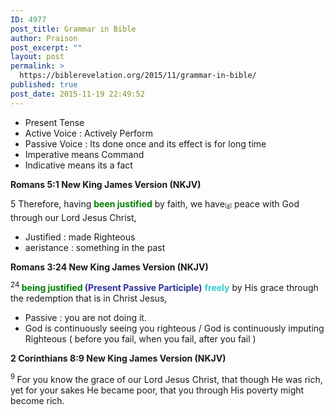 ```yaml
---
ID: 4977
post_title: Grammar in Bible
author: Praison
post_excerpt: ""
layout: post
permalink: >
  https://biblerevelation.org/2015/11/grammar-in-bible/
published: true
post_date: 2015-11-19 22:49:52
---
```

<ul>
	<li>Present Tense</li>
	<li>Active Voice : Actively Perform</li>
	<li>Passive Voice : Its done once and its effect is for long time</li>
	<li>Imperative means Command</li>
	<li>Indicative means its a fact</li>
</ul>
<p class="passage-display"><strong><span class="passage-display-bcv">Romans 5:1
</span><span class="passage-display-version">New King James Version (NKJV)</span></strong></p>
<p class="chapter-1"><span class="text Rom-5-1"><span class="chapternum">5 </span>Therefore, having <span style="color: #008000;"><strong>been justified</strong></span> by faith, we have<sup class="footnote" style="box-sizing: border-box; font-size: 0.625em; line-height: 22px; position: relative; vertical-align: top; top: 0px;" data-fn="#fen-NKJV-28049a" data-link="[&lt;a href=&quot;#fen-NKJV-28049a&quot; title=&quot;See footnote a&quot;&gt;a&lt;/a&gt;]">[<a title="See footnote a" href="https://www.biblegateway.com/passage/?search=Romans+5%3A1&amp;version=NKJV#fen-NKJV-28049a">a</a>]</sup> peace with God through our Lord Jesus Christ,</span></p>

<ul>
	<li class="chapter-1">Justified : made Righteous</li>
	<li class="chapter-1">aeristance : something in the past</li>
</ul>
<p class="passage-display"><strong><span class="passage-display-bcv">Romans 3:24
</span><span class="passage-display-version">New King James Version (NKJV)</span></strong></p>
<span id="en-NKJV-28016" class="text Rom-3-24"><sup class="versenum">24 </sup><span style="color: #008000;"><strong>being justified</strong></span><span style="color: #333399;"><strong> (Present Passive Participle)</strong></span> <span style="color: #33cccc;"><strong>freely</strong></span> by His grace through the redemption that is in Christ Jesus,</span>
<ul>
	<li>Passive : you are not doing it.</li>
	<li>God is continuously seeing you righteous / God is continuously imputing Righteous ( before you fail, when you fail, after you fail )</li>
</ul>
<p class="passage-display"><strong><span class="passage-display-bcv">2 Corinthians 8:9
</span><span class="passage-display-version">New King James Version (NKJV)</span></strong></p>
<span id="en-NKJV-28942" class="text 2Cor-8-9"><sup class="versenum">9 </sup>For you know the grace of our Lord Jesus Christ, that though He was rich, yet for your sakes He became poor, that you through His poverty might become rich.</span>

&nbsp;
